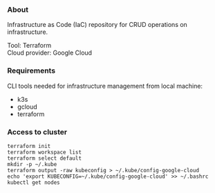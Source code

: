 ### About
Infrastructure as Code (IaC) repository for CRUD operations on infrastructure.  

Tool: Terraform  
Cloud provider: Google Cloud

### Requirements
CLI tools needed for infrastructure management from local machine:
- k3s
- gcloud
- terraform

### Access to cluster
```
terraform init
terraform workspace list
terraform select default
mkdir -p ~/.kube
terraform output -raw kubeconfig > ~/.kube/config-google-cloud
echo 'export KUBECONFIG=~/.kube/config-google-cloud' >> ~/.bashrc
kubectl get nodes
```
